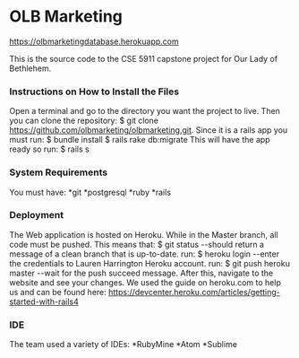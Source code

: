 # OLB Marketing

https://olbmarketingdatabase.herokuapp.com

This is the source code to the CSE 5911 capstone project for Our Lady of Bethlehem.

### Instructions on How to Install the Files
Open a terminal and go to the directory you want the project to live. 
Then you can clone the repository:    $ git clone https://github.com/olbmarketing/olbmarketing.git. 
Since it is a rails app you must run: $ bundle install
                                      $ rails rake db:migrate
This will have the app ready so run:  $ rails s                                      

### System Requirements
You must have: 
*git
*postgresql
*ruby
*rails

### Deployment
The Web application is hosted on Heroku.
While in the Master branch, all code must be pushed. 
This means that: $ git status                   --should return a message of a clean branch that is up-to-date. 
run:             $ heroku login                 --enter the credentials to Lauren Harrington Heroku account. 
run:             $ git push heroku master       --wait for the push succeed message. 
After this, navigate to the website and see your changes. We used the guide on heroku.com to help us and can be found here:
https://devcenter.heroku.com/articles/getting-started-with-rails4

### IDE
The team used a variety of IDEs:
*RubyMine
*Atom
*Sublime
